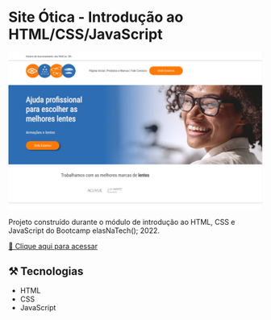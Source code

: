 # Site Ótica - Introdução ao HTML/CSS/JavaScript

![preview](./.github/preview.png)

Projeto construído durante o módulo de introdução ao HTML, CSS e JavaScript do Bootcamp elasNaTech(); 2022.

[🔗 Clique aqui para acessar](https://jadesi.github.io/site_otica/)

## ⚒️ Tecnologias

- HTML
- CSS
- JavaScript